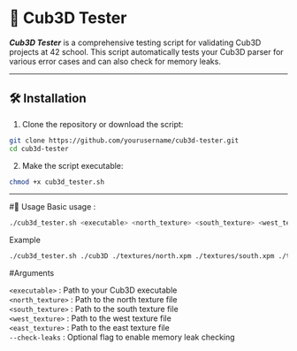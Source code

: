 # 🧪 Cub3D Tester

***Cub3D Tester*** is a comprehensive testing script for validating Cub3D projects at 42 school. This script automatically tests your Cub3D parser for various error cases and can also check for memory leaks.

---

## 🛠 Installation
1. Clone the repository or download the script:
```bash
git clone https://github.com/yourusername/cub3d-tester.git
cd cub3d-tester
```

2. Make the script executable:
```bash
chmod +x cub3d_tester.sh
```

---
#🚀 Usage
Basic usage :
```bash
./cub3d_tester.sh <executable> <north_texture> <south_texture> <west_texture> <east_texture> [--check-leaks]
```
Example
```bash
./cub3d_tester.sh ./cub3D ./textures/north.xpm ./textures/south.xpm ./textures/west.xpm ./textures/east.xpm --check-leaks
```
#Arguments

`<executable>` : Path to your Cub3D executable  
`<north_texture>` : Path to the north texture file  
`<south_texture>` : Path to the south texture file  
`<west_texture>` : Path to the west texture file  
`<east_texture>` : Path to the east texture file  
`--check-leaks` : Optional flag to enable memory leak checking  
